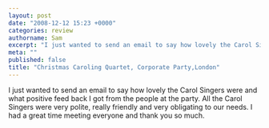 ```yaml
---
layout: post
date: "2008-12-12 15:23 +0000"
categories: review
authorname: Sam
excerpt: "I just wanted to send an email to say how lovely the Carol Singers were and what positive feed back I got from the people at the party. All the Carol Singers were very polite, really friendly and very obligating to our needs"
meta: ""
published: false
title: "Christmas Caroling Quartet, Corporate Party,London"
---
```


I just wanted to send an email to say how lovely the Carol Singers were and what positive feed back I got from the people at the party. All the Carol Singers were very polite, really friendly and very obligating to our needs. I had a great time meeting everyone and thank you so much.
